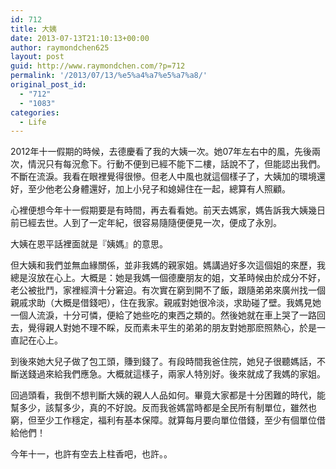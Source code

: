 ```yaml
---
id: 712
title: 大姨
date: 2013-07-13T21:10:13+00:00
author: raymondchen625
layout: post
guid: http://www.raymondchen.com/?p=712
permalink: '/2013/07/13/%e5%a4%a7%e5%a7%a8/'
original_post_id:
  - "712"
  - "1083"
categories:
  - Life
---
```

2012年十一假期的時候，去德慶看了我的大姨一次。她07年左右中的風，先後兩次，情況只有每況愈下。行動不便到已經不能下二樓，話說不了，但能認出我們。不斷在流淚。我看在眼裡覺得很慘。但老人中風也就這個樣子了，大姨加的環境還好，至少他老公身體還好，加上小兒子和媳婦住在一起，總算有人照顧。

心裡便想今年十一假期要是有時間，再去看看她。前天去媽家，媽告訴我大姨幾日前已經去世。人到了一定年紀，很容易隨隨便便見一次，便成了永別。

大姨在恩平話裡面就是『姨媽』的意思。

但大姨和我們並無血緣關係，並非我媽的親家姐。媽講過好多次這個姐的來歷，我總是沒放在心上。大概是：她是我媽一個德慶朋友的姐，文革時候由於成分不好，老公被批鬥，家裡經濟十分窘迫。有次實在窮到開不了飯，跟隨弟弟來廣州找一個親戚求助（大概是借錢吧），住在我家。親戚對她很冷淡，求助碰了壁。我媽見她一個人流淚，十分可憐，便給了她些吃的東西之類的。然後她就在車上哭了一路回去，覺得親人對她不理不睬，反而素未平生的弟弟的朋友對她那麽照熱心，於是一直記在心上。

到後來她大兒子做了包工頭，賺到錢了。有段時間我爸住院，她兒子很聽媽話，不斷送錢過來給我們應急。大概就這樣子，兩家人特別好。後來就成了我媽的家姐。

回過頭看，我倒不想判斷大姨的親人人品如何。畢竟大家都是十分困難的時代，能幫多少，該幫多少，真的不好說。反而我爸媽當時都是全民所有制單位，雖然也窮，但至少工作穩定，福利有基本保障。就算每月要向單位借錢，至少有個單位借給他們！

今年十一，也許有空去上柱香吧，也許。。